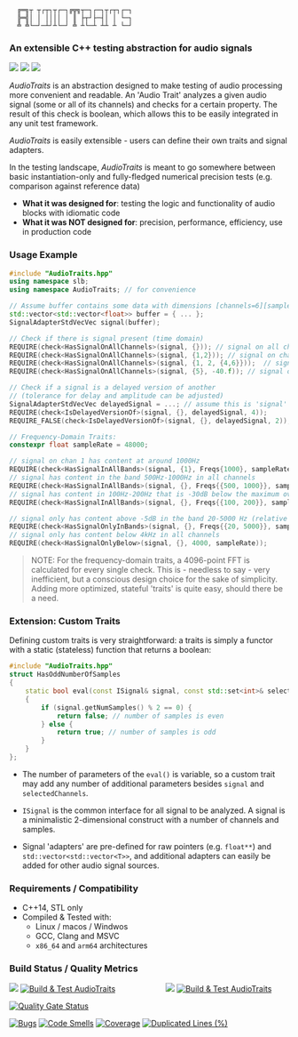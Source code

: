 ```
  ╔═╗┬ ┬┌┬┐┬┌─┐╔╦╗┬─┐┌─┐┬┌┬┐┌─┐
  ╠═╣│ │ ││││ │ ║ ├┬┘├─┤│ │ └─┐
  ╩ ╩└─┘─┴┘┴└─┘ ╩ ┴└─┴ ┴┴ ┴ └─┘
```

### An extensible C++ testing abstraction for audio signals

![](https://img.shields.io/github/license/Sidelobe/AudioTraits)
![](https://img.shields.io/badge/C++14-header--only-blue.svg?style=flat&logo=c%2B%2B)
![](https://img.shields.io/badge/dependencies-STL_only-blue)

*AudioTraits* is an abstraction designed to make testing of audio processing more convenient and readable. An 'Audio Trait' analyzes a given audio signal (some or all of its channels) and checks for a certain property. The result of this check is boolean, which allows this to be easily integrated in any unit test framework.

*AudioTraits* is easily extensible - users can define their own traits and signal adapters.

In the testing landscape, *AudioTraits* is meant to go somewhere between basic instantiation-only and fully-fledged numerical precision tests (e.g. comparison against reference data)

- **What it was designed for**: testing the logic and functionality of audio blocks with idiomatic code
- **What it was NOT designed for**: precision, performance, efficiency, use in production code

### Usage Example
```cpp
#include "AudioTraits.hpp"
using namespace slb;
using namespace AudioTraits; // for convenience

// Assume buffer contains some data with dimensions [channels=6][samples=16] 
std::vector<std::vector<float>> buffer = { ... };
SignalAdapterStdVecVec signal(buffer);

// Check if there is signal present (time domain)
REQUIRE(check<HasSignalOnAllChannels>(signal, {})); // signal on all channels 
REQUIRE(check<HasSignalOnAllChannels>(signal, {1,2})); // signal on channels 1 and 2
REQUIRE(check<HasSignalOnAllChannels>(signal, {1, 2, {4,6}}));  // signal on channels 1, 2 and 4-6
REQUIRE(check<HasSignalOnAllChannels>(signal, {5}, -40.f)); // signal on chan 5 is above -40dB

// Check if a signal is a delayed version of another 
// (tolerance for delay and amplitude can be adjusted)
SignalAdapterStdVecVec delayedSignal = ...; // assume this is 'signal' delayed by 4 samples
REQUIRE(check<IsDelayedVersionOf>(signal, {}, delayedSignal, 4));
REQUIRE_FALSE(check<IsDelayedVersionOf>(signal, {}, delayedSignal, 2));

// Frequency-Domain Traits:
constexpr float sampleRate = 48000;

// signal on chan 1 has content at around 1000Hz
REQUIRE(check<HasSignalInAllBands>(signal, {1}, Freqs{1000}, sampleRate));
// signal has content in the band 500Hz-1000Hz in all channels
REQUIRE(check<HasSignalInAllBands>(signal, {}, Freqs{{500, 1000}}, sampleRate));
// signal has content in 100Hz-200Hz that is -30dB below the maximum over the entire spectrum
REQUIRE(check<HasSignalInAllBands>(signal, {}, Freqs{{100, 200}}, sampleRate, -30.f));

// signal only has content above -5dB in the band 20-5000 Hz (relative to the spectral maximum)
REQUIRE(check<HasSignalOnlyInBands>(signal, {}, Freqs{{20, 5000}}, sampleRate, -5.f));
// signal only has content below 4kHz in all channels
REQUIRE(check<HasSignalOnlyBelow>(signal, {}, 4000, sampleRate));

```

>NOTE: For the frequency-domain traits, a 4096-point FFT is calculated for every single check. This is - needless to say - very inefficient, but a conscious design choice for the sake of simplicity. Adding more optimized, stateful 'traits' is quite easy, should there be a need.

### Extension: Custom Traits
Defining custom traits is very straightforward: a traits is simply a functor with a static (stateless) function that returns a boolean:

```cpp
#include "AudioTraits.hpp"
struct HasOddNumberOfSamples
{
    static bool eval(const ISignal& signal, const std::set<int>& selectedChannels)
    {
        if (signal.getNumSamples() % 2 == 0) {
            return false; // number of samples is even
        } else {
            return true; // number of samples is odd
        }
    }
};
```
- The number of parameters of the `eval()` is variable, so a custom trait may add any number of additional parameters besides `signal` and `selectedChannels`.

- `ISignal` is the common interface for all signal to be analyzed. A signal is a minimalistic 2-dimensional construct with a number of channels and samples.

- Signal 'adapters' are pre-defined for raw pointers (e.g. `float**`) and `std::vector<std::vector<T>>`, and additional adapters can easily be added for other audio signal sources.

### Requirements / Compatibility

 - C++14, STL only
 - Compiled & Tested with:
 	- Linux / macos / Windwos
 	- GCC, Clang and MSVC
 	- `x86_64` and `arm64` architectures
	
### Build Status / Quality Metrics

![](https://img.shields.io/badge/branch-main-blue)
[![Build & Test AudioTraits](https://github.com/Sidelobe/AudioTraits/actions/workflows/workflow.yml/badge.svg)](https://github.com/Sidelobe/AudioTraits/actions/workflows/workflow.yml)
&nbsp;&nbsp;&nbsp;&nbsp;&nbsp;&nbsp;&nbsp;&nbsp;&nbsp;&nbsp;&nbsp;&nbsp;&nbsp;&nbsp;&nbsp;&nbsp;&nbsp;&nbsp;&nbsp;&nbsp;&nbsp;
![](https://img.shields.io/badge/branch-develop-blue)
[![Build & Test AudioTraits](https://github.com/Sidelobe/AudioTraits/actions/workflows/workflow.yml/badge.svg?branch=develop)](https://github.com/Sidelobe/AudioTraits/actions/workflows/workflow.yml)

[![Quality Gate Status](https://sonarcloud.io/api/project_badges/measure?project=Sidelobe_AudioTraits&metric=alert_status)](https://sonarcloud.io/summary/new_code?id=Sidelobe_MemorySentinel)

[![Bugs](https://sonarcloud.io/api/project_badges/measure?project=Sidelobe_AudioTraits&metric=bugs)](https://sonarcloud.io/summary/new_code?id=Sidelobe_AudioTraits)
[![Code Smells](https://sonarcloud.io/api/project_badges/measure?project=Sidelobe_AudioTraits&metric=code_smells)](https://sonarcloud.io/summary/new_code?id=Sidelobe_AudioTraits)
[![Coverage](https://sonarcloud.io/api/project_badges/measure?project=Sidelobe_AudioTraits&metric=coverage)](https://sonarcloud.io/summary/new_code?id=Sidelobe_AudioTraits)
[![Duplicated Lines (%)](https://sonarcloud.io/api/project_badges/measure?project=Sidelobe_AudioTraits&metric=duplicated_lines_density)](https://sonarcloud.io/summary/new_code?id=Sidelobe_AudioTraits)	

